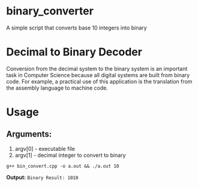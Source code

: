 # binary_converter
A simple script that converts base 10 integers into binary

# Decimal to Binary Decoder

Conversion from the decimal system to the binary system is an important task in Computer Science because all digital systems are built from binary code. For example, a practical use of this application is the translation from the assembly language to machine code.


# Usage

## Arguments:
1. argv[0] - executable file
2. argv[1] - decimal integer to convert to binary

```
g++ bin_convert.cpp -o a.out && ./a.out 10
```

**Output:** ```Binary Result: 1010```

